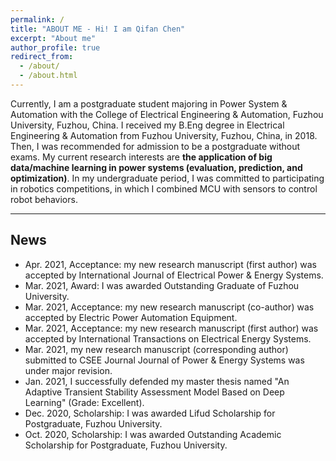 ```yaml
---
permalink: /
title: "ABOUT ME - Hi! I am Qifan Chen"
excerpt: "About me"
author_profile: true
redirect_from: 
  - /about/
  - /about.html
---
```


Currently, I am a postgraduate student majoring in Power System & Automation with the College of Electrical Engineering & Automation, Fuzhou University, Fuzhou, China.
I received my B.Eng degree in Electrical Engineering & Automation from Fuzhou University, Fuzhou, China, in 2018.
Then, I was recommended for admission to be a postgraduate without exams.
My current research interests are **the application of big data/machine learning in power systems (evaluation, prediction, and optimization)**.
In my undergraduate period, I was committed to participating in robotics competitions, in which I combined MCU with sensors to control robot behaviors.

---

## News

* Apr. 2021, Acceptance: my new research manuscript (first author) was accepted by International Journal of Electrical Power & Energy Systems.
* Mar. 2021, Award: I was awarded Outstanding Graduate of Fuzhou University.
* Mar. 2021, Acceptance: my new research manuscript (co-author) was accepted by Electric Power Automation Equipment.
* Mar. 2021, Acceptance: my new research manuscript (first author) was accepted by International Transactions on Electrical Energy Systems.
* Mar. 2021, my new research manuscript (corresponding author) submitted to CSEE Journal Journal of Power & Energy Systems was under major revision.
* Jan. 2021, I successfully defended my master thesis named "An Adaptive Transient Stability Assessment Model Based on Deep Learning" (Grade: Excellent).
* Dec. 2020, Scholarship: I was awarded Lifud Scholarship for Postgraduate, Fuzhou University.
* Oct. 2020, Scholarship: I was awarded Outstanding Academic Scholarship for Postgraduate, Fuzhou University.

